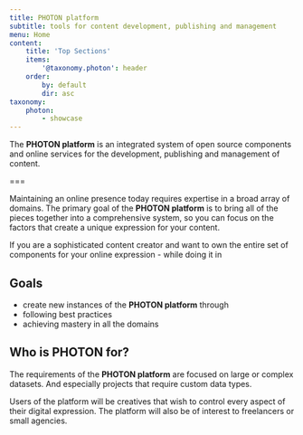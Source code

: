 ```yaml
---
title: PHOTON platform
subtitle: tools for content development, publishing and management
menu: Home
content:
    title: 'Top Sections'
    items: 
        '@taxonomy.photon': header
    order:
        by: default
        dir: asc
taxonomy: 
    photon: 
        - showcase
---
```



The **PHOTON platform** is an integrated system of open source components and online services for the development, publishing and management of content.

===

Maintaining an online presence today requires expertise in a broad array of domains. The primary goal of the **PHOTON platform** is to bring all of the pieces together into a comprehensive system, so you can focus on the factors that create a unique expression for your content.

If you are a sophisticated content creator and want to own the entire set of components for your online expression - while doing it in


## Goals

- create new instances of the **PHOTON platform** through
- following best practices
- achieving mastery in all the domains

## Who is **PHOTON** for?

The requirements of the **PHOTON platform** are focused on large or complex datasets. And especially projects that require custom data types.

Users of the platform will be creatives that wish to control every aspect of their digital expression. The platform will also be of interest to freelancers or small agencies.
